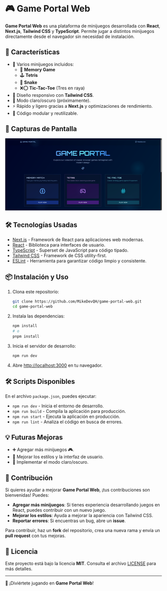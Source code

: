 # 🎮 Game Portal Web

**Game Portal Web** es una plataforma de minijuegos desarrollada con **React**, **Next.js**, **Tailwind CSS** y **TypeScript**. Permite jugar a distintos minijuegos directamente desde el navegador sin necesidad de instalación.

## 🚀 Características

- 🎲 Varios minijuegos incluidos:
  - 🧠 **Memory Game**
  - 🕹️ **Tetris**
  - 🐍 **Snake**
  - ❌⭕ **Tic-Tac-Toe** (Tres en raya)
- 🎨 Diseño responsivo con **Tailwind CSS**.
- 🌙 Modo claro/oscuro (próximamente).
- ⚡ Rápido y ligero gracias a **Next.js** y optimizaciones de rendimiento.
- 🔗 Código modular y reutilizable.

## 📸 Capturas de Pantalla

![Game Portal](/public/dashboard.png)

## 🛠️ Tecnologías Usadas

- [Next.js](https://nextjs.org/) - Framework de React para aplicaciones web modernas.
- [React](https://reactjs.org/) - Biblioteca para interfaces de usuario.
- [TypeScript](https://www.typescriptlang.org/) - Superset de JavaScript para código tipado.
- [Tailwind CSS](https://tailwindcss.com/) - Framework de CSS utility-first.
- [ESLint](https://eslint.org/) - Herramienta para garantizar código limpio y consistente.


## 📦 Instalación y Uso

1. Clona este repositorio:

   ```sh
   git clone https://github.com/MikeDevQH/game-portal-web.git
   cd game-portal-web
   ```

2. Instala las dependencias:

   ```sh
   npm install
   # o
   pnpm install
   ```

3. Inicia el servidor de desarrollo:

   ```sh
   npm run dev
   ```

4. Abre [http://localhost:3000](http://localhost:3000) en tu navegador.

## 🛠️ Scripts Disponibles

En el archivo `package.json`, puedes ejecutar:

- `npm run dev` - Inicia el entorno de desarrollo.
- `npm run build` - Compila la aplicación para producción.
- `npm run start` - Ejecuta la aplicación en producción.
- `npm run lint` - Analiza el código en busca de errores.

## 💡 Futuras Mejoras

- ➕ Agregar más minijuegos 🎮.
- 🎨 Mejorar los estilos y la interfaz de usuario.
- 🌙 Implementar el modo claro/oscuro.

## 🤝 Contribución

Si quieres ayudar a mejorar **Game Portal Web**, ¡tus contribuciones son bienvenidas! Puedes:

- **Agregar más minijuegos**: Si tienes experiencia desarrollando juegos en React, puedes contribuir con un nuevo juego.
- **Mejorar los estilos**: Ayuda a mejorar la apariencia con Tailwind CSS.
- **Reportar errores**: Si encuentras un bug, abre un **issue**.

Para contribuir, haz un **fork** del repositorio, crea una nueva rama y envía un **pull request** con tus mejoras.

## 📜 Licencia

Este proyecto está bajo la licencia **MIT**. Consulta el archivo [LICENSE](./LICENSE) para más detalles.

---

🎉 ¡Diviértete jugando en **Game Portal Web**!
